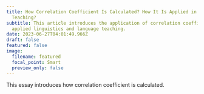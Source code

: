```yaml
---
title: How Correlation Coefficient Is Calculated? How It Is Applied in Language
  Teaching?
subtitle: This article introduces the application of correlation coefficient in
  applied linguistics and language teaching.
date: 2023-06-27T04:01:49.966Z
draft: false
featured: false
image:
  filename: featured
  focal_point: Smart
  preview_only: false
---
```

T﻿his essay introduces how correlation coefficient is calculated.